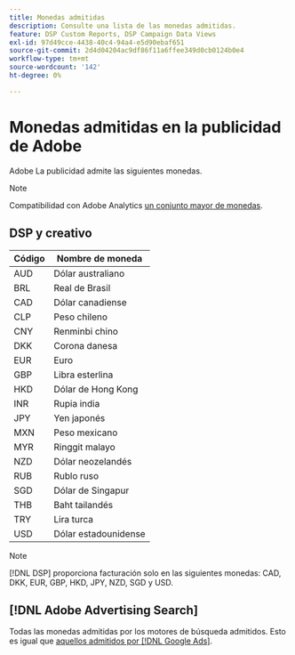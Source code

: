 ```yaml
---
title: Monedas admitidas
description: Consulte una lista de las monedas admitidas.
feature: DSP Custom Reports, DSP Campaign Data Views
exl-id: 97d49cce-4438-40c4-94a4-e5d90ebaf651
source-git-commit: 2d4d04204ac9df86f11a6ffee349d0cb0124b0e4
workflow-type: tm+mt
source-wordcount: '142'
ht-degree: 0%

---
```


# Monedas admitidas en la publicidad de Adobe

Adobe La publicidad admite las siguientes monedas.


>[!NOTE]
>
>Compatibilidad con Adobe Analytics [un conjunto mayor de monedas](https://experienceleague.adobe.com/docs/analytics/implementation/vars/config-vars/currencycode.html).

## DSP y creativo

| Código | Nombre de moneda |
| ------ | -------------- |
| AUD | Dólar australiano |
| BRL | Real de Brasil |
| CAD | Dólar canadiense |
| CLP | Peso chileno |
| CNY | Renminbi chino |
| DKK | Corona danesa |
| EUR | Euro |
| GBP | Libra esterlina |
| HKD | Dólar de Hong Kong |
| INR | Rupia india |
| JPY | Yen japonés |
| MXN | Peso mexicano |
| MYR | Ringgit malayo |
| NZD | Dólar neozelandés |
| RUB | Rublo ruso |
| SGD | Dólar de Singapur |
| THB | Baht tailandés |
| TRY | Lira turca |
| USD | Dólar estadounidense |

>[!NOTE]
>
> [!DNL DSP] proporciona facturación solo en las siguientes monedas: CAD, DKK, EUR, GBP, HKD, JPY, NZD, SGD y USD.

## [!DNL Adobe Advertising Search]

Todas las monedas admitidas por los motores de búsqueda admitidos. Esto es igual que [aquellos admitidos por [!DNL Google Ads]](https://developers.google.com/adwords/api/docs/appendix/codes-formats#currency-codes).

